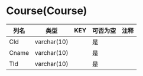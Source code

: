 # Course(Course)
| 列名   | 类型   | KEY  | 可否为空 | 注释   |
| ---- | ---- | ---- | ---- | ---- |
|CId|varchar(10)||是||
|Cname|varchar(10)||是||
|TId|varchar(10)||是||
